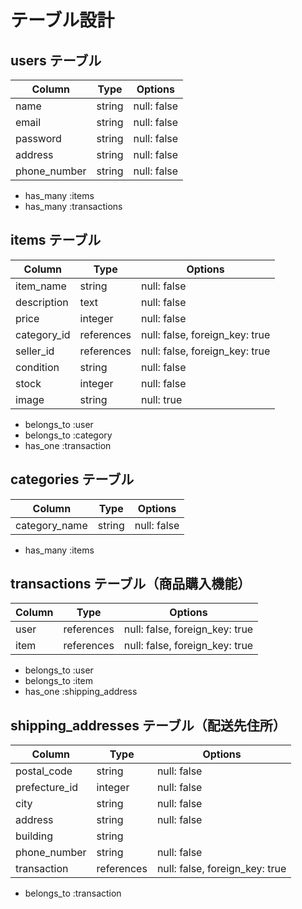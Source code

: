 # テーブル設計

## users テーブル

| Column       | Type       | Options                        |
| ------------ | ---------- | ------------------------------ |
| name     | string     | null: false                    |
| email        | string     | null: false                    |
| password     | string     | null: false                    |
| address      | string     | null: false                    |
| phone_number | string     | null: false                    |

- has_many :items
- has_many :transactions

## items テーブル

| Column         | Type       | Options                        |
| -------------- | ---------- | ------------------------------ |
| item_name      | string     | null: false                    |
| description    | text       | null: false                    |
| price          | integer    | null: false                    |
| category_id    | references | null: false, foreign_key: true |
| seller_id      | references | null: false, foreign_key: true |
| condition      | string     | null: false                    |
| stock          | integer    | null: false                    |
| image          | string     | null: true                     |

- belongs_to :user
- belongs_to :category
- has_one :transaction


## categories テーブル

| Column         | Type    | Options     |
| -------------- | ------- | ----------- |
| category_name  | string  | null: false |

- has_many :items


## transactions テーブル（商品購入機能）

| Column             | Type       | Options                        |
| ------------------ | ---------- | ------------------------------ |
| user               | references | null: false, foreign_key: true |
| item               | references | null: false, foreign_key: true |

- belongs_to :user
- belongs_to :item
- has_one :shipping_address


## shipping_addresses テーブル（配送先住所）

| Column             | Type       | Options                        |
| ------------------ | ---------- | ------------------------------ |
| postal_code        | string     | null: false                    |
| prefecture_id      | integer    | null: false                    |
| city               | string     | null: false                    |
| address            | string     | null: false                    |
| building           | string     |                                |
| phone_number       | string     | null: false                    |
| transaction        | references | null: false, foreign_key: true |

- belongs_to :transaction
